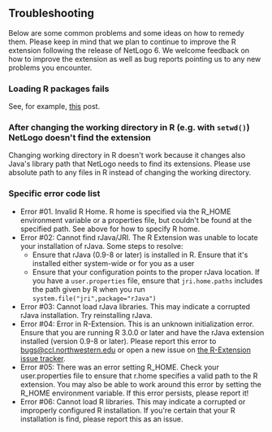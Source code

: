 ## Troubleshooting

Below are some common problems and some ideas on how to remedy them.
Please keep in mind that we plan to continue to improve the R extension following
the release of NetLogo 6. We welcome feedback on how to improve the extension as well
as bug reports pointing us to any new problems you encounter.

### Loading R packages fails

See, for example, [this](https://beta.groups.yahoo.com/neo/groups/netlogo-users/conversations/topics/18786?reverse=1) post.

### After changing the working directory in R (e.g. with `setwd()`) NetLogo doesn't find the extension

Changing working directory in R doesn't work because it changes also Java's library path that NetLogo needs to find its extensions.
Please use absolute path to any files in R instead of changing the working directory.

### Specific error code list

* Error #01. Invalid R Home. R home is specified via the R_HOME environment variable or a properties file, but couldn't be found at the specified path. See above for how to specify R home.
* Error #02: Cannot find rJava/JRI. The R Extension was unable to locate your installation of rJava. Some steps to resolve:
  * Ensure that rJava (0.9-8 or later) is installed in R. Ensure that it's installed either system-wide or for you as a user
  * Ensure that your configuration points to the proper rJava location. If you have a `user.properties` file, ensure that `jri.home.paths` includes the path given by R when you run `system.file("jri",package="rJava")`
* Error #03: Cannot load rJava libraries. This may indicate a corrupted rJava installation. Try reinstalling rJava.
* Error #04: Error in R-Extension. This is an unknown initialization error. Ensure that you are running R 3.0.0 or later and have the rJava extension installed (version 0.9-8 or later). Please report this error to bugs@ccl.northwestern.edu or open a new issue on [the R-Extension issue tracker](https://github.com/NetLogo/R-Extension/issues).
* Error #05: There was an error setting R_HOME. Check your user.properties file to ensure that r.home specifies a valid path to the R extension. You may also be able to work around this error by setting the R_HOME environment variable. If this error persists, please report it!
* Error #06: Cannot load R libraries. This may indicate a corrupted or improperly configured R installation. If you're certain that your R installation is find, please report this as an issue.


